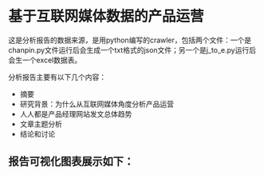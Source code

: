 # 基于互联网媒体数据的产品运营
这是分析报告的数据来源，是用python编写的crawler，包括两个文件：一个是chanpin.py文件运行后会生成一个txt格式的json文件；另一个是j_to_e.py运行后会生一个excel数据表。

分析报告主要有以下几个内容：

 - 摘要
 - 研究背景：为什么从互联网媒体角度分析产品运营
 - 人人都是产品经理网站发文总体趋势
 - 文章主题分析
 - 结论和讨论
 
 ## 报告可视化图表展示如下：

